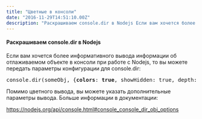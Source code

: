 ```yaml
---
title: "Цветные в консоли"
date: "2016-11-29T14:51:10.00Z"
description: "Раскрашиваем console.dir в Nodejs Если вам хочется более информативного вывода информации об отлаживаемом объекте в консоли при "
---
```


<h4>Раскрашиваем console.dir в Nodejs</h4>
<p>Если вам хочется более информативного вывода информации об отлаживаемом объекте в консоли при работе с Nodejs, то вы можете передать параметры конфигурации для console.dir:</p>
<pre>console.dir(someObj, {<strong>colors</strong>: <strong>true</strong>, showHidden: true, depth: 32});</pre>
<p>Помимо цветного вывода, вы можете указать дополнительные параметры вывода. Больше информации в документации:</p>
<p><a href="https://nodejs.org/api/console.html#console_console_dir_obj_options">https://nodejs.org/api/console.html#console_console_dir_obj_options</a></p>


